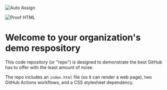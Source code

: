 ![Auto Assign](https://github.com/money-manage/demo-repository/actions/workflows/auto-assign.yml/badge.svg)

![Proof HTML](https://github.com/money-manage/demo-repository/actions/workflows/proof-html.yml/badge.svg)

# Welcome to your organization's demo respository
This code repository (or "repo") is designed to demonstrate the best GitHub has to offer with the least amount of noise.

The repo includes an `index.html` file (so it can render a web page), two GitHub Actions workflows, and a CSS stylesheet dependency.
